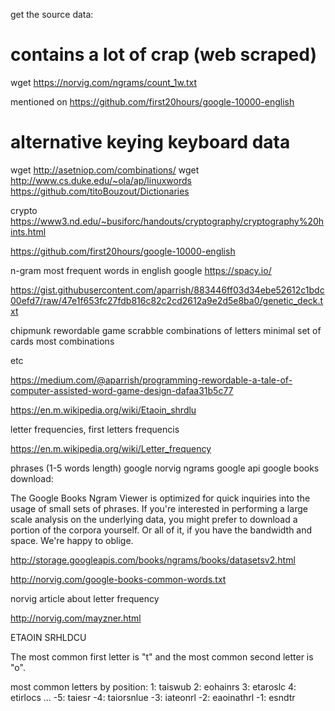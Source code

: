 get the source data:

# contains a lot of crap (web scraped)

wget https://norvig.com/ngrams/count_1w.txt

mentioned on https://github.com/first20hours/google-10000-english

# alternative keying keyboard data

wget http://asetniop.com/combinations/
wget http://www.cs.duke.edu/~ola/ap/linuxwords
https://github.com/titoBouzout/Dictionaries

crypto
https://www3.nd.edu/~busiforc/handouts/cryptography/cryptography%20hints.html


https://github.com/first20hours/google-10000-english

n-gram most frequent words in english google
https://spacy.io/


https://gist.githubusercontent.com/aparrish/883446ff03d34ebe52612c1bdc00efd7/raw/47e1f653fc27fdb816c82c2cd2612a9e2d5e8ba0/genetic_deck.txt

chipmunk rewordable game scrabble combinations of letters minimal set of cards most combinations

etc

https://medium.com/@aparrish/programming-rewordable-a-tale-of-computer-assisted-word-game-design-dafaa31b5c77

https://en.m.wikipedia.org/wiki/Etaoin_shrdlu



letter frequencies,
first letters frequencis

https://en.m.wikipedia.org/wiki/Letter_frequency

phrases (1-5 words length) google norvig ngrams google api google books download:

The Google Books Ngram Viewer is optimized for quick inquiries into the usage of small sets of phrases. If you're interested in performing a large scale analysis on the underlying data, you might prefer to download a portion of the corpora yourself. Or all of it, if you have the bandwidth and space. We're happy to oblige.

http://storage.googleapis.com/books/ngrams/books/datasetsv2.html

http://norvig.com/google-books-common-words.txt


norvig article about letter frequency

http://norvig.com/mayzner.html

ETAOIN SRHLDCU

The most common first letter is "t" and the most common second letter is "o".

most common letters by position:
1: taiswub
2: eohainrs
3: etaroslc
4: etirlocs
...
-5: taiesr
-4: taiorsnlue
-3: iateonrl
-2: eaoinathrl
-1: esndtr


